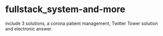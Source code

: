 # fullstack_system-and-more
include 3 solutions, a corona patient management, Twitter Tower solution and electronic answer.

